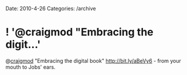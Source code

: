 Date: 2010-4-26
Categories: /archive

# ! '@craigmod "Embracing the digit...'

@<a href="http://twitter.com/craigmod" class="aktt_username">craigmod</a> "Embracing the digital book" <a href="http://bit.ly/aBeVy6" rel="nofollow">http://bit.ly/aBeVy6</a> - from your mouth to Jobs' ears.
